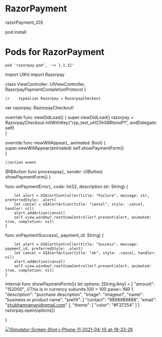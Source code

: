 # RazorPayment
razorPayment_iOS


pod install
   # Pods for RazorPayment
	pod 'razorpay-pod', '~> 1.1.12'
 





import UIKit
import Razorpay



class ViewController: UIViewController, RazorpayPaymentCompletionProtocol {
    
    //    typealias Razorpay = RazorpayCheckout
   var razorpay: RazorpayCheckout!
   
   override func viewDidLoad() {
        super.viewDidLoad()
        razorpay = RazorpayCheckout.initWithKey("rzp_test_uHC5h08RtxnxP1", andDelegate: self)     
    }
    
   override func viewWillAppear(_ animated: Bool) {
        super.viewWillAppear(animated)
        self.showPaymentForm()    
    }
    
    
    //action event
    
   @IBAction func processpay(_ sender: UIButton)    
        showPaymentForm()
    }
    
    
   func onPaymentError(_ code: Int32, description str: String) {
  
        let alert = UIAlertController(title: "Failure", message: str, preferredStyle: .alert)
        let cancel = UIAlertAction(title: "cancel", style: .cancel, handler: nil)
        alert.addAction(cancel)
        self.view.window?.rootViewController?.present(alert, animated: true, completion: nil)
    }
    
    
   func onPaymentSuccess(_ payment_id: String) {
   
        let alert = UIAlertController(title: "Success", message: payment_id, preferredStyle: .alert)
        let cancel = UIAlertAction(title: "ok", style: .cancel, handler: nil)
        alert.addAction(cancel)
        self.view.window?.rootViewController?.present(alert, animated: true, completion: nil)
    }
    
    
   internal func showPaymentForm(){
        let options: [String:Any] = [
            "amount": "152000", //This is in currency subunits.100 = 100 paise= INR 1.
            "description": "purchase description",
            "image": "imageurl",
            "name": "business or product name",
            "prefill": [
                "contact": "9898989898",
                "email": "shubhamramani@gmail.com"
            ],
            "theme": [
                "color": "#F37254"
            ]
        ]
        razorpay.open(options)}
    
}


<a href="https://ibb.co/CQW2Y62"><img src="https://i.ibb.co/rHvsz3s/Simulator-Screen-Shot-i-Phone-11-2021-04-13-at-18-33-26.png" alt="Simulator-Screen-Shot-i-Phone-11-2021-04-13-at-18-33-26" border="0"></a>

